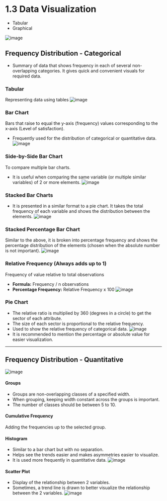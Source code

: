 # 1.3 Data Visualization

- Tabular
- Graphical

![image](https://github.com/user-attachments/assets/be7118a5-4978-4ba0-918f-f09f64721060)

## Frequency Distribution - Categorical
- Summary of data that shows frequency in each of several non-overlapping categories. It gives quick and convenient visuals for required data.

### Tabular
Representing data using tables
![image](https://github.com/user-attachments/assets/ca37d67f-90a5-45af-841f-cb60369a41d8)

### Bar Chart
Bars that raise to equal the y-axis (frequency) values corresponding to the x-axis (Level of satisfaction).  
- Frequently used for the distribution of categorical or quantitative data.
![image](https://github.com/user-attachments/assets/7a06bbcd-798e-4f1b-9c6f-d7a1759c543a)

### Side-by-Side Bar Chart
To compare multiple bar charts.  
- It is useful when comparing the same variable (or multiple similar variables) of 2 or more elements.
![image](https://github.com/user-attachments/assets/91a2946f-1d0a-4901-b6ef-e560cfb046d0)

### Stacked Bar Charts
- It is presented in a similar format to a pie chart. It takes the total frequency of each variable and shows the distribution between the elements.
![image](https://github.com/user-attachments/assets/35a4f882-9ddd-468c-a208-ff2d551f1073)

### Stacked Percentage Bar Chart
Similar to the above, it is broken into percentage frequency and shows the percentage distribution of the elements (chosen when the absolute number is not important).
![image](https://github.com/user-attachments/assets/610bbceb-62d3-4d8b-9176-d77a719f8798)

### Relative Frequency (Always adds up to 1)
Frequency of value relative to total observations  
- **Formula:** Frequency / n observations  
- **Percentage Frequency:** Relative Frequency x 100
![image](https://github.com/user-attachments/assets/c3612590-3116-47ee-b82d-64e656ad179c)

### Pie Chart
- The relative ratio is multiplied by 360 (degrees in a circle) to get the sector of each attribute.  
- The size of each sector is proportional to the relative frequency.  
- Used to show the relative frequency of categorical data.
![image](https://github.com/user-attachments/assets/cff72acf-aecc-4dd3-9afa-2fad5efe40be)
- It is recommended to mention the percentage or absolute value for easier visualization.

---

## Frequency Distribution - Quantitative
![image](https://github.com/user-attachments/assets/5ade9878-433d-4098-aec4-d859b7aa5df7)

#### Groups
- Groups are non-overlapping classes of a specified width.  
- When grouping, keeping width constant across the groups is important.  
- The number of classes should be between 5 to 10.

#### Cumulative Frequency
Adding the frequencies up to the selected group.

#### Histogram
- Similar to a bar chart but with no separation.  
- Helps see the trends easier and makes asymmetries easier to visualize.  
- It is used more frequently in quantitative data.
![image](https://github.com/user-attachments/assets/6292ef42-8aaa-43e0-b0f7-4fdfe8919ab5)

#### Scatter Plot
- Display of the relationship between 2 variables.  
- Sometimes, a trend line is drawn to better visualize the relationship between the 2 variables.
![image](https://github.com/user-attachments/assets/f7bca25f-8c71-4953-a750-9eecab6b890b)
